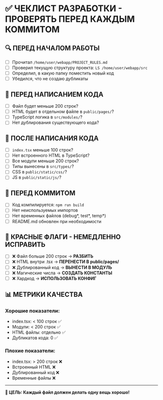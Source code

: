 # ✅ ЧЕКЛИСТ РАЗРАБОТКИ - ПРОВЕРЯТЬ ПЕРЕД КАЖДЫМ КОММИТОМ

## 🔍 ПЕРЕД НАЧАЛОМ РАБОТЫ

- [ ] Прочитал `/home/user/webapp/PROJECT_RULES.md`
- [ ] Проверил текущую структуру проекта: `LS /home/user/webapp/src`
- [ ] Определил, в какую папку поместить новый код
- [ ] Убедился, что не создаю дубликаты

## 📝 ПЕРЕД НАПИСАНИЕМ КОДА

- [ ] Файл будет меньше 200 строк?
- [ ] HTML будет в отдельном файле в `public/pages/`?
- [ ] TypeScript логика в `src/modules/`?
- [ ] Нет дублирования существующего кода?

## 🔧 ПОСЛЕ НАПИСАНИЯ КОДА

- [ ] `index.tsx` меньше 100 строк?
- [ ] Нет встроенного HTML в TypeScript?
- [ ] Все модули меньше 200 строк?
- [ ] Типы вынесены в `src/types/`?
- [ ] CSS в `public/static/css/`?
- [ ] JS в `public/static/js/`?

## 🧪 ПЕРЕД КОММИТОМ

- [ ] Код компилируется: `npm run build`
- [ ] Нет неиспользуемых импортов
- [ ] Нет временных файлов (debug*, test*, temp*)
- [ ] README.md обновлен при необходимости

## 🚨 КРАСНЫЕ ФЛАГИ - НЕМЕДЛЕННО ИСПРАВИТЬ

- [ ] ❌ Файл больше 200 строк → **РАЗБИТЬ**
- [ ] ❌ HTML внутри .tsx → **ПЕРЕНЕСТИ В public/pages/**
- [ ] ❌ Дублированный код → **ВЫНЕСТИ В МОДУЛЬ**
- [ ] ❌ Магические числа → **СОЗДАТЬ КОНСТАНТЫ**
- [ ] ❌ Хардкод → **ИСПОЛЬЗОВАТЬ КОНФИГ**

## 📊 МЕТРИКИ КАЧЕСТВА

### Хорошие показатели:
- index.tsx: < 100 строк ✅
- Модули: < 200 строк ✅  
- HTML файлы: отдельно ✅
- Дубликатов кода: 0 ✅

### Плохие показатели:
- index.tsx: > 200 строк ❌
- Встроенный HTML ❌
- Дублированный код ❌
- Временные файлы ❌

---
**🎯 ЦЕЛЬ: Каждый файл должен делать одну вещь хорошо!**